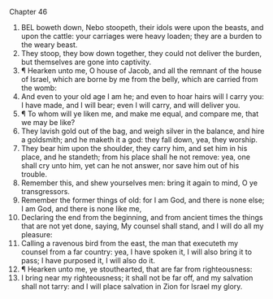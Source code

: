 

Chapter 46

1. BEL boweth down, Nebo stoopeth, their idols were upon the beasts, and upon the cattle: your carriages were heavy loaden; they are a burden to the weary beast.
2. They stoop, they bow down together, they could not deliver the burden, but themselves are gone into captivity.
3. ¶ Hearken unto me, O house of Jacob, and all the remnant of the house of Israel, which are borne by me from the belly, which are carried from the womb:
4. And even to your old age I am he; and even to hoar hairs will I carry you: I have made, and I will bear; even I will carry, and will deliver you.
5. ¶ To whom will ye liken me, and make me equal, and compare me, that we may be like?
6. They lavish gold out of the bag, and weigh silver in the balance, and hire a goldsmith; and he maketh it a god: they fall down, yea, they worship.
7. They bear him upon the shoulder, they carry him, and set him in his place, and he standeth; from his place shall he not remove: yea, one shall cry unto him, yet can he not answer, nor save him out of his trouble.
8. Remember this, and shew yourselves men: bring it again to mind, O ye transgressors.
9. Remember the former things of old: for I am God, and there is none else; I am God, and there is none like me,
10. Declaring the end from the beginning, and from ancient times the things that are not yet done, saying, My counsel shall stand, and I will do all my pleasure:
11. Calling a ravenous bird from the east, the man that executeth my counsel from a far country: yea, I have spoken it, I will also bring it to pass; I have purposed it, I will also do it.
12. ¶ Hearken unto me, ye stouthearted, that are far from righteousness:
13. I bring near my righteousness; it shall not be far off, and my salvation shall not tarry: and I will place salvation in Zion for Israel my glory.
